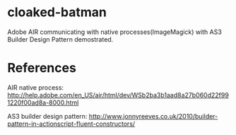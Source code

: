 cloaked-batman
==============

Adobe AIR communicating with native processes(ImageMagick) with AS3 Builder Design Pattern demostrated.


References
==============

AIR native process: http://help.adobe.com/en_US/air/html/dev/WSb2ba3b1aad8a27b060d22f991220f00ad8a-8000.html

AS3 builder design pattern: http://www.jonnyreeves.co.uk/2010/builder-pattern-in-actionscript-fluent-constructors/
